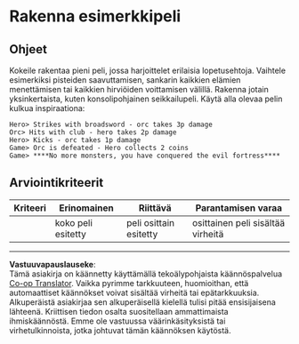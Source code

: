 <!--
CO_OP_TRANSLATOR_METADATA:
{
  "original_hash": "24201cf428c7edba1ccec2a78a0dd8f8",
  "translation_date": "2025-08-27T20:30:11+00:00",
  "source_file": "6-space-game/6-end-condition/assignment.md",
  "language_code": "fi"
}
-->
# Rakenna esimerkkipeli

## Ohjeet

Kokeile rakentaa pieni peli, jossa harjoittelet erilaisia lopetusehtoja. Vaihtele esimerkiksi pisteiden saavuttamisen, sankarin kaikkien elämien menettämisen tai kaikkien hirviöiden voittamisen välillä. Rakenna jotain yksinkertaista, kuten konsolipohjainen seikkailupeli. Käytä alla olevaa pelin kulkua inspiraationa:

```
Hero> Strikes with broadsword - orc takes 3p damage
Orc> Hits with club - hero takes 2p damage
Hero> Kicks - orc takes 1p damage
Game> Orc is defeated - Hero collects 2 coins
Game> ****No more monsters, you have conquered the evil fortress****
```

## Arviointikriteerit

| Kriteeri | Erinomainen            | Riittävä                    | Parantamisen varaa          |
| -------- | ---------------------- | --------------------------- | -------------------------- |
|          | koko peli esitetty     | peli osittain esitetty      | osittainen peli sisältää virheitä |

---

**Vastuuvapauslauseke**:  
Tämä asiakirja on käännetty käyttämällä tekoälypohjaista käännöspalvelua [Co-op Translator](https://github.com/Azure/co-op-translator). Vaikka pyrimme tarkkuuteen, huomioithan, että automaattiset käännökset voivat sisältää virheitä tai epätarkkuuksia. Alkuperäistä asiakirjaa sen alkuperäisellä kielellä tulisi pitää ensisijaisena lähteenä. Kriittisen tiedon osalta suositellaan ammattimaista ihmiskäännöstä. Emme ole vastuussa väärinkäsityksistä tai virhetulkinnoista, jotka johtuvat tämän käännöksen käytöstä.